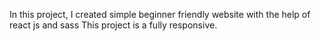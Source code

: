 In this project, I created simple beginner friendly website with the help of react js and sass
This project is a fully responsive.
